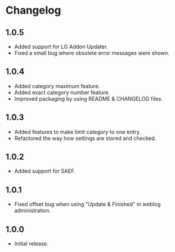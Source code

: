Changelog
=========

1.0.5
-----

* Added support for LG Addon Updater.
* Fixed a small bug where obsolete error messages were shown.

1.0.4
-----

* Added category maximum feature.
* Added exact category number feature.
* Improved packaging by using README & CHANGELOG files.

1.0.3
-----

* Added features to make limit category to one entry.
* Refactored the way how settings are stored and checked.

1.0.2
-----

* Added support for SAEF.

1.0.1
-----

* Fixed offset bug when using "Update & Finished" in weblog administration.

1.0.0
-----

* Initial release.
